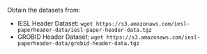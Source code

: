 Obtain the datasets from:

* IESL Header Dataset: `wget https://s3.amazonaws.com/iesl-paperheader-data/iesl-paper-header-data.tgz`
* GROBID Header Dataset: `wget https://s3.amazonaws.com/iesl-paperheader-data/grobid-header-data.tgz`

